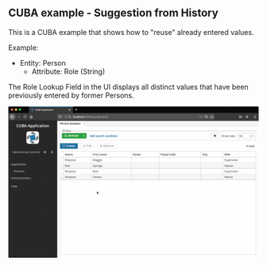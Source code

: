 ## CUBA example - Suggestion from History

This is a CUBA example that shows how to "reuse" already entered values.

Example:

* Entity: Person
  * Attribute: Role (String)
  
  
The Role Lookup Field in the UI displays all distinct values that have been previously entered by former Persons.

![Using Role suggestion Field](/img/suggestion-from-history.gif)

